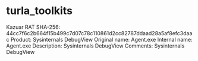 # turla_toolkits
Kazuar RAT 
SHA-256: 44cc7f6c2b664f15b499c7d07c78c110861d2cc82787ddaad28a5af8efc3daac
Product: Sysinternals DebugView
Original name: Agent.exe
Internal name: Agent.exe
Description: Sysinternals DebugView
Comments: Sysinternals DebugView
